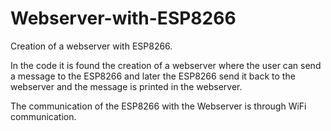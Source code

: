 # Webserver-with-ESP8266
Creation of a webserver with ESP8266. 

In the code it is found the creation of a webserver where the user can send a message to the ESP8266 and later the ESP8266 send it back to the webserver and the message is printed in the webserver.

The communication of the ESP8266 with the Webserver is through WiFi communication.


